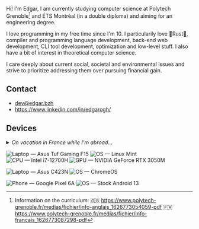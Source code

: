 Hi! I'm Edgar, I am currently studying computer science at Polytech Grenoble[^1] and ÉTS Montréal (in a double diploma) and aiming for an engineering degree.

[^1]: Information on the curriculum:
      🇬🇧 https://www.polytech-grenoble.fr/medias/fichier/info-anglais_1626773054059-pdf
      🇫🇷 https://www.polytech-grenoble.fr/medias/fichier/info-francais_1626773087298-pdf

I love programming in my free time since I'm 10. I particularily love 🦀Rust🦀, compiler and programming language development, back-end web development, CLI tool development, optimization and low-level stuff. I also have a bit of interest in theoretical computer science.

I care deeply about current social, societal and environmental issues and strive to prioritize addressing them over pursuing financial gain.

## Contact

  * [dev@edgar.bzh](mailto:dev@edgar.bzh)
  * https://www.linkedin.com/in/edgarogh/

## Devices

<details>
<summary><em>On vacation in France while I'm abroad...</em></summary>

![Laptop — MSI GE70 2OE](https://img.shields.io/badge/Laptop-MSI%20GE70%202OE-FF0000?logo=msi&logoColor=white) ![OS — Linux Mint](https://img.shields.io/badge/OS-Linux%20Mint-87CF3E?logo=linuxmint&logoColor=white) ![CPU — Intel Core i5-4200M](https://img.shields.io/badge/CPU-Intel%20i5--4200M-0071C5?logo=intel&logoColor=white) ![GPU — nVidia GeForce GTX 765M](https://img.shields.io/badge/GPU-GeForce%20GTX%20765M%20-76B900?logo=nvidia&logoColor=white)

<hr>

</details>

![Laptop — Asus Tuf Gaming F15](https://img.shields.io/badge/Laptop-ASUS%20TUF%20Gaming%20F15-000000?logo=asus&logoColor=white) ![OS — Linux Mint](https://img.shields.io/badge/OS-Linux%20Mint-87CF3E?logo=linuxmint&logoColor=white) ![CPU — Intel i7-12700H](https://img.shields.io/badge/CPU-Intel%20i7--12700H-0071C5?logo=intel&logoColor=white) ![GPU — NVIDIA GeForce RTX 3050M](https://img.shields.io/badge/GPU-GeForce%20RTX%203050-76B900?logo=nvidia&logoColor=white)

![Laptop — Asus C423N](https://img.shields.io/badge/Laptop-Asus%20C423N-000000?logo=asus&logoColor=white) ![OS — ChromeOS](https://img.shields.io/badge/OS-ChromeOS-4285F4?logo=google-chrome&logoColor=white)

![Phone — Google Pixel 6A](https://img.shields.io/badge/Phone-Pixel_6A-4285F4?logo=google&logoColor=white) ![OS — Stock Android 13](https://img.shields.io/badge/OS-Android%2013-3DDC84?logo=android&logoColor=white)
